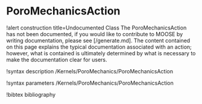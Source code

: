 <!-- MOOSE Documentation Stub: Remove this when content is added. -->

# PoroMechanicsAction

!alert construction title=Undocumented Class
The PoroMechanicsAction has not been documented, if you would like to contribute to MOOSE by writing
documentation, please see [/generate.md]. The content contained on this page explains the typical
documentation associated with an action; however, what is contained is ultimately determined by what
is necessary to make the documentation clear for users.

!syntax description /Kernels/PoroMechanics/PoroMechanicsAction

!syntax parameters /Kernels/PoroMechanics/PoroMechanicsAction

!bibtex bibliography
